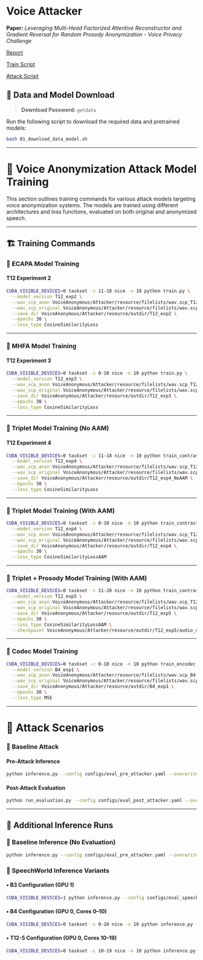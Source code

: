 # Voice Attacker

**Paper:** *Leveraging Multi-Head Factorized Attentive Reconstructor and Gradient Reversal for Random Prosody Anonymization - Voice Privacy Challenge*

[Report](https://v-nhandt21.github.io/portfolio/voiceprivacy/)

[Train Script](https://github.com/v-nhandt21/VoiceAnonymous/blob/main/Attacker/Makefile)

[Attack Script](https://github.com/v-nhandt21/VoiceAnonymous/blob/main/evaluation/privacy/asv/speaker_extraction_attackerB3.py)

## 🔐 Data and Model Download

> **Download Password:** `getdata`

Run the following script to download the required data and pretrained models:

```bash
bash 01_download_data_model.sh
```

---

# 🎯 Voice Anonymization Attack Model Training

This section outlines training commands for various attack models targeting voice anonymization systems. The models are trained using different architectures and loss functions, evaluated on both original and anonymized speech.

---

## 🏗️ Training Commands

### 🔹 ECAPA Model Training

#### T12 Experiment 2

```bash
CUDA_VISIBLE_DEVICES=0 taskset -c 11-18 nice -n 10 python train.py \
  --model_version T12_exp2 \
  --wav_scp_anon VoiceAnonymous/Attacker/resource/filelists/wav.scp_T12 \
  --wav_scp_original VoiceAnonymous/Attacker/resource/filelists/wav.scp_original \
  --save_dir VoiceAnonymous/Attacker/resource/outdir/T12_exp2 \
  --epochs 30 \
  --loss_type CosineSimilarityLoss
```

---

### 🔹 MHFA Model Training

#### T12 Experiment 3

```bash
CUDA_VISIBLE_DEVICES=0 taskset -c 0-10 nice -n 10 python train.py \
  --model_version T12_exp3 \
  --wav_scp_anon VoiceAnonymous/Attacker/resource/filelists/wav.scp_T12 \
  --wav_scp_original VoiceAnonymous/Attacker/resource/filelists/wav.scp_original \
  --save_dir VoiceAnonymous/Attacker/resource/outdir/T12_exp3 \
  --epochs 30 \
  --loss_type CosineSimilarityLoss
```

---

### 🔹 Triplet Model Training (No AAM)

#### T12 Experiment 4

```bash
CUDA_VISIBLE_DEVICES=0 taskset -c 11-18 nice -n 10 python train_contrastive.py \
  --model_version T12_exp4 \
  --wav_scp_anon VoiceAnonymous/Attacker/resource/filelists/wav.scp_T12 \
  --wav_scp_original VoiceAnonymous/Attacker/resource/filelists/wav.scp_original \
  --save_dir VoiceAnonymous/Attacker/resource/outdir/T12_exp4_NoAAM \
  --epochs 30 \
  --loss_type CosineSimilarityLoss
```

---

### 🔹 Triplet Model Training (With AAM)

```bash
CUDA_VISIBLE_DEVICES=0 taskset -c 0-10 nice -n 10 python train_contrastive.py \
  --model_version T12_exp4 \
  --wav_scp_anon VoiceAnonymous/Attacker/resource/filelists/wav.scp_T12 \
  --wav_scp_original VoiceAnonymous/Attacker/resource/filelists/wav.scp_original \
  --save_dir VoiceAnonymous/Attacker/resource/outdir/T12_exp4 \
  --epochs 30 \
  --loss_type CosineSimilarityLossAAM
```

---

### 🔹 Triplet + Prosody Model Training (With AAM)

```bash
CUDA_VISIBLE_DEVICES=0 taskset -c 11-20 nice -n 10 python train_contrastive_prosody.py \
  --model_version T12_exp5 \
  --wav_scp_anon VoiceAnonymous/Attacker/resource/filelists/wav.scp_T12 \
  --wav_scp_original VoiceAnonymous/Attacker/resource/filelists/wav.scp_original \
  --save_dir VoiceAnonymous/Attacker/resource/outdir/T12_exp5 \
  --epochs 30 \
  --loss_type CosineSimilarityLossAAM \
  --checkpoint VoiceAnonymous/Attacker/resource/outdir/T12_exp5/audio_model_2.pth
```

---

### 🔹 Codec Model Training

```bash
CUDA_VISIBLE_DEVICES=0 taskset -c 0-10 nice -n 10 python train_encodec.py \
  --model_version B4_exp1 \
  --wav_scp_anon VoiceAnonymous/Attacker/resource/filelists/wav.scp_B4 \
  --wav_scp_original VoiceAnonymous/Attacker/resource/filelists/wav.scp_original \
  --save_dir VoiceAnonymous/Attacker/resource/outdir/B4_exp1 \
  --epochs 30 \
  --loss_type MSE
```

---

# 🚀 Attack Scenarios

### 🔹 Baseline Attack

#### Pre-Attack Inference

```bash
python inference.py --config configs/eval_pre_attacker.yaml --overwrite "{\"anon_data_suffix\": \"_B3\"}" --force_compute True
```

#### Post-Attack Evaluation

```bash
python run_evaluation.py --config configs/eval_post_attacker.yaml --overwrite "{\"anon_data_suffix\": \"_B3\"}" --force_compute True
```

---

## 🧪 Additional Inference Runs

### 🔸 Baseline Inference (No Evaluation)

```bash
python inference.py --config configs/eval_pre_attacker.yaml --overwrite "{\"anon_data_suffix\": \"_B3\"}"
```

### 🔸 SpeechWorld Inference Variants

#### ▪️ B3 Configuration (GPU 1)

```bash
CUDA_VISIBLE_DEVICES=1 python inference.py --config configs/eval_speechworld_B3.yaml --overwrite "{\"anon_data_suffix\": \"_B3\"}" --force_compute True
```

#### ▪️ B4 Configuration (GPU 0, Cores 0–10)

```bash
CUDA_VISIBLE_DEVICES=0 taskset -c 0-10 nice -n 10 python inference.py --config configs/eval_speechworld_B4.yaml --overwrite "{\"anon_data_suffix\": \"_B4\"}" --force_compute True
```

#### ▪️ T12-5 Configuration (GPU 0, Cores 10–19)

```bash
CUDA_VISIBLE_DEVICES=0 taskset -c 10-19 nice -n 10 python inference.py --config configs/eval_speechworld_T12-5.yaml --overwrite "{\"anon_data_suffix\": \"_T12-5\"}" --force_compute True
```

